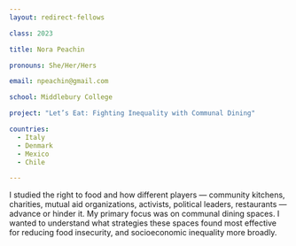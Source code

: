 ```yaml
---
layout: redirect-fellows

class: 2023

title: Nora Peachin

pronouns: She/Her/Hers

email: npeachin@gmail.com

school: Middlebury College

project: "Let’s Eat: Fighting Inequality with Communal Dining"

countries:
  - Italy
  - Denmark
  - Mexico
  - Chile

---
```


I studied the right to food and how different players — community kitchens, charities, mutual aid organizations, activists, political leaders, restaurants — advance or hinder it. My primary focus was on communal dining spaces. I wanted to understand what strategies these spaces found most effective for reducing food insecurity, and socioeconomic inequality more broadly.
